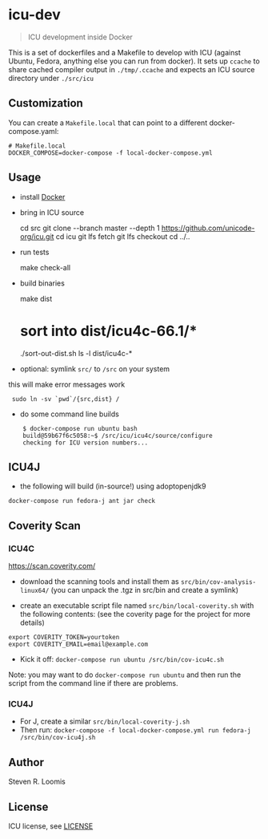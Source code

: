 # icu-dev

> ICU development inside Docker

This is a set of dockerfiles and a Makefile to develop with ICU (against Ubuntu, Fedora, anything else you can run from docker).
It sets up `ccache` to share cached compiler output in `./tmp/.ccache` and expects an ICU source directory under `./src/icu`

## Customization

You can create a `Makefile.local` that can point to a different docker-compose.yaml:

```
# Makefile.local
DOCKER_COMPOSE=docker-compose -f local-docker-compose.yml
```

## Usage

- install [Docker](http://docker.io)
- bring in ICU source

     cd src
     git clone --branch master --depth 1 https://github.com/unicode-org/icu.git
     cd icu
     git lfs fetch
     git lfs checkout
     cd ../..

- run tests

     make check-all

- build binaries

     make dist
     # sort into dist/icu4c-66.1/*
     ./sort-out-dist.sh
     ls -l dist/icu4c-*

- optional: symlink `src/` to `/src` on your system

this will make error messages work

     sudo ln -sv `pwd`/{src,dist} /

- do some command line builds

```shell
    $ docker-compose run ubuntu bash
    build@59b67f6c5058:~$ /src/icu/icu4c/source/configure
    checking for ICU version numbers...
```

## ICU4J

- the following will build (in-source!) using adoptopenjdk9

```shell
docker-compose run fedora-j ant jar check
```

## Coverity Scan

### ICU4C

https://scan.coverity.com/

- download the scanning tools and install them as `src/bin/cov-analysis-linux64/`
(you can unpack the .tgz in src/bin and create a symlink)

- create an executable script file named `src/bin/local-coverity.sh` with
the following contents: (see the coverity page for the project for more details)

```shell
export COVERITY_TOKEN=yourtoken
export COVERITY_EMAIL=email@example.com
```


- Kick it off: `docker-compose run ubuntu /src/bin/cov-icu4c.sh`

Note: you may want to do `docker-compose run ubuntu` and then run the script from the command line
if there are problems.

### ICU4J 

- For J, create a similar `src/bin/local-coverity-j.sh`
- Then run:
`docker-compose -f local-docker-compose.yml run fedora-j /src/bin/cov-icu4j.sh`

## Author

Steven R. Loomis

## License

ICU license, see [LICENSE](LICENSE)
